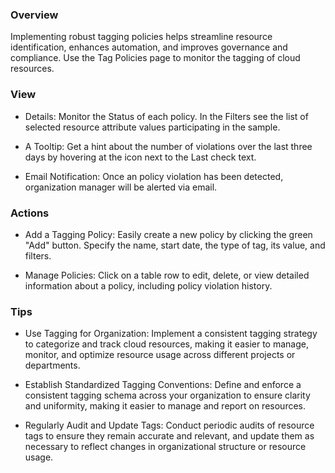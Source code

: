 ### **Overview**

Implementing robust tagging policies helps streamline resource identification, enhances automation, and improves governance and compliance. Use the Tag Policies page to monitor the tagging of cloud resources.

### **View**

- Details: Monitor the Status of each policy. In the Filters see the list of selected resource attribute values participating in the sample. 

- A Tooltip: Get a hint about the number of violations over the last three days by hovering at the icon next to the Last check text.

- Email Notification: Once an policy violation has been detected, organization manager will be alerted via email.

### **Actions**

- Add a Tagging Policy: Easily create a new policy by clicking the green "Add" button. Specify the name, start date, the type of tag, its value, and filters.

- Manage Policies: Click on a table row to edit, delete, or view detailed information about a policy, including policy violation history.

### **Tips**

- Use Tagging for Organization: Implement a consistent tagging strategy to categorize and track cloud resources, making it easier to manage, monitor, and optimize resource usage across different projects or departments.

- Establish Standardized Tagging Conventions: Define and enforce a consistent tagging schema across your organization to ensure clarity and uniformity, making it easier to manage and report on resources.

- Regularly Audit and Update Tags: Conduct periodic audits of resource tags to ensure they remain accurate and relevant, and update them as necessary to reflect changes in organizational structure or resource usage.
